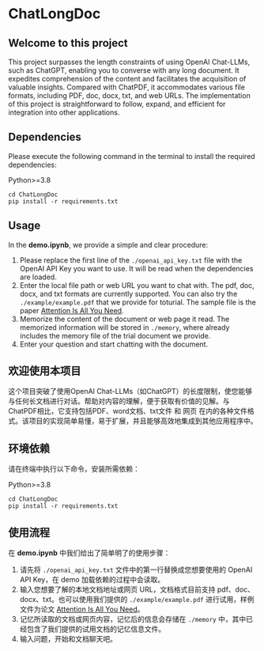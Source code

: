 # ChatLongDoc

## Welcome to this project

This project surpasses the length constraints of using OpenAI Chat-LLMs, such as ChatGPT, enabling you to converse with any long document. It expedites comprehension of the content and facilitates the acquisition of valuable insights. Compared with ChatPDF, it accommodates various file formats, including PDF, doc, docx, txt, and web URLs. The implementation of this project is straightforward to follow, expand, and efficient for integration into other applications.

## Dependencies

Please execute the following command in the terminal to install the required dependencies:

Python>=3.8

```shell
cd ChatLongDoc
pip install -r requirements.txt
```

## Usage

In the **demo.ipynb**, we provide a simple and clear procedure:

1. Please replace the first line of the `./openai_api_key.txt` file with the OpenAI API Key you want to use. It will be read when the dependencies are loaded.
2. Enter the local file path or web URL you want to chat with. The pdf, doc, docx, and txt formats are currently supported. You can also try the `./example/example.pdf` that we provide for toturial. The sample file is the paper [Attention Is All You Need](https://arxiv.org/abs/1706.03762).
3. Memorize the content of the document or web page it read. The memorized information will be stored in `./memory`, where already includes the memory file of the trial document we provide.
4. Enter your question and start chatting with the document.

## 欢迎使用本项目

这个项目突破了使用OpenAI Chat-LLMs（如ChatGPT）的长度限制，使您能够与任何长文档进行对话。帮助对内容的理解，便于获取有价值的见解。与ChatPDF相比，它支持包括PDF、word文档、txt文件 和 网页 在内的各种文件格式。该项目的实现简单易懂，易于扩展，并且能够高效地集成到其他应用程序中。

## 环境依赖

请在终端中执行以下命令，安装所需依赖：

Python>=3.8

```shell
cd ChatLongDoc
pip install -r requirements.txt
```

## 使用流程

在 **demo.ipynb** 中我们给出了简单明了的使用步骤：

1. 请先将 `./openai_api_key.txt` 文件中的第一行替换成您想要使用的 OpenAI API Key，在 demo 加载依赖的过程中会读取。
2. 输入您想要了解的本地文档地址或网页 URL，文档格式目前支持 pdf、doc、docx、txt。也可以使用我们提供的 `./example/example.pdf` 进行试用，样例文件为论文 [Attention Is All You Need](https://arxiv.org/abs/1706.03762)。
3. 记忆所读取的文档或网页内容，记忆后的信息会存储在 `./memory` 中，其中已经包含了我们提供的试用文档的记忆信息文件。
4. 输入问题，开始和文档聊天吧。
